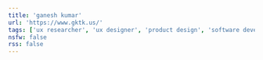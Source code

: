 ```yaml
---
title: 'ganesh kumar'
url: 'https://www.gktk.us/'
tags: ['ux researcher', 'ux designer', 'product design', 'software developer']
nsfw: false
rss: false
---
```


